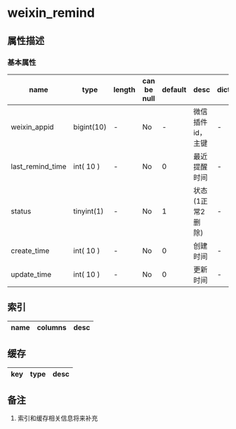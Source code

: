 ﻿# weixin_remind

## 属性描述

### 基本属性

| name | type | length | can be null | default | desc | dict |
| ---- | ---- | ------ | ----------- | ------- | ---- | ---- |
| weixin_appid | bigint(10) | - | No | - | 微信插件id，主键 | - |
| last_remind_time | int( 10 ) | - | No | 0 | 最近提醒时间 | - |
| status | tinyint(1) | - | No | 1 | 状态(1正常2删除) | - |
| create_time | int( 10 ) | - | No | 0 | 创建时间 | - |
| update_time | int( 10 ) | - | No | 0 | 更新时间 | - |

## 索引
| name | columns | desc |
| ---- | ------- | ---- |

## 缓存
| key | type | desc |
| --- | ---- | ---- |

## 备注
1. 索引和缓存相关信息将来补充
